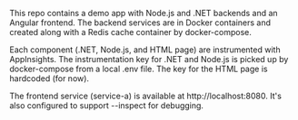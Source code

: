 This repo contains a demo app with Node.js and .NET backends and an Angular frontend. The backend services are in Docker containers and created along with a Redis cache container by docker-compose.

Each component (.NET, Node.js, and HTML page) are instrumented with AppInsights.
The instrumentation key for .NET and Node.js is picked up by docker-compose from
a local .env file. The key for the HTML page is hardcoded (for now).

The frontend service (service-a) is available at http://localhost:8080.
It's also configured to support --inspect for debugging.

